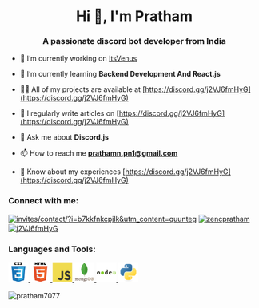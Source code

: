 <h1 align="center">Hi 👋, I'm Pratham</h1>
<h3 align="center">A passionate discord bot developer from India</h3>

- 🔭 I’m currently working on [ItsVenus](https://discord.com/api/oauth2/authorize?client_id=1116301189861093416&permissions=8&scope=applications.commands%20bot)

- 🌱 I’m currently learning **Backend Development And React.js**

- 👨‍💻 All of my projects are available at [https://discord.gg/j2VJ6fmHyG](https://discord.gg/j2VJ6fmHyG)

- 📝 I regularly write articles on [https://discord.gg/j2VJ6fmHyG](https://discord.gg/j2VJ6fmHyG)

- 💬 Ask me about **Discord.js**

- 📫 How to reach me **prathamn.pn1@gmail.com**

- 📄 Know about my experiences [https://discord.gg/j2VJ6fmHyG](https://discord.gg/j2VJ6fmHyG)

<h3 align="left">Connect with me:</h3>
<p align="left">
<a href="https://instagram.com/invites/contact/?i=b7kkfnkcpjlk&utm_content=quunteg" target="blank"><img align="center" src="https://raw.githubusercontent.com/rahuldkjain/github-profile-readme-generator/master/src/images/icons/Social/instagram.svg" alt="invites/contact/?i=b7kkfnkcpjlk&utm_content=quunteg" height="30" width="40" /></a>
<a href="https://youtube.com/@ZenCPratham" target="blank"><img align="center" src="https://raw.githubusercontent.com/rahuldkjain/github-profile-readme-generator/master/src/images/icons/Social/youtube.svg" alt="zencpratham" height="30" width="40" /></a>
<a href="https://discord.gg/j2VJ6fmHyG" target="blank"><img align="center" src="https://raw.githubusercontent.com/rahuldkjain/github-profile-readme-generator/master/src/images/icons/Social/discord.svg" alt="j2VJ6fmHyG" height="30" width="40" /></a>
</p>

<h3 align="left">Languages and Tools:</h3>
<p align="left"> <a href="https://www.w3schools.com/css/" target="_blank" rel="noreferrer"> <img src="https://raw.githubusercontent.com/devicons/devicon/master/icons/css3/css3-original-wordmark.svg" alt="css3" width="40" height="40"/> </a> <a href="https://www.w3.org/html/" target="_blank" rel="noreferrer"> <img src="https://raw.githubusercontent.com/devicons/devicon/master/icons/html5/html5-original-wordmark.svg" alt="html5" width="40" height="40"/> </a> <a href="https://developer.mozilla.org/en-US/docs/Web/JavaScript" target="_blank" rel="noreferrer"> <img src="https://raw.githubusercontent.com/devicons/devicon/master/icons/javascript/javascript-original.svg" alt="javascript" width="40" height="40"/> </a> <a href="https://www.mongodb.com/" target="_blank" rel="noreferrer"> <img src="https://raw.githubusercontent.com/devicons/devicon/master/icons/mongodb/mongodb-original-wordmark.svg" alt="mongodb" width="40" height="40"/> </a> <a href="https://nodejs.org" target="_blank" rel="noreferrer"> <img src="https://raw.githubusercontent.com/devicons/devicon/master/icons/nodejs/nodejs-original-wordmark.svg" alt="nodejs" width="40" height="40"/> </a> <a href="https://www.python.org" target="_blank" rel="noreferrer"> <img src="https://raw.githubusercontent.com/devicons/devicon/master/icons/python/python-original.svg" alt="python" width="40" height="40"/> </a> </p>

<p><img align="center" src="https://github-readme-stats.vercel.app/api/top-langs?username=pratham7077&show_icons=true&theme=dark&title_color=ffffff&text_color=a1a1a1&locale=en&layout=compact" alt="pratham7077" /></p>
